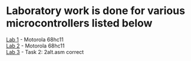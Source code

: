 # Laboratory work is done for various microcontrollers listed below
[Lab 1](https://github.com/Dzmitry-Leushukou/BSUIR-Labs/tree/main/Semester%203/Asm/Lab%201) - Motorola 68hc11<br/>
[Lab 2](https://github.com/Dzmitry-Leushukou/BSUIR-Labs/tree/main/Semester%203/Assembler/Lab%202) - Motorola 68hc11<br/>
[Lab 3](https://github.com/Dzmitry-Leushukou/BSUIR-Labs/tree/main/Semester%203/Assembler/Lab%203) - Task 2: 2alt.asm correct
